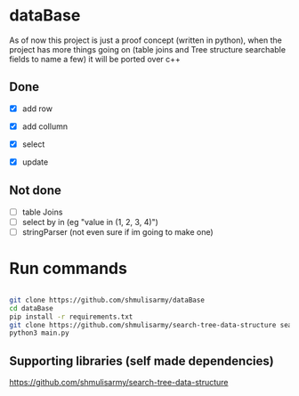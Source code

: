 # dataBase


As of now this project is just a proof concept (written in python), when the project has more things going on (table joins and Tree structure searchable fields to name a few) it will be ported over c++



## Done
- [x] add row
- [x] add collumn
- [x] select
- [x] update


## Not done
- [ ] table Joins
- [ ] select by in (eg "value in (1, 2, 3, 4)")
- [ ] stringParser (not even sure if im going to make one)

# Run commands
```bash

git clone https://github.com/shmulisarmy/dataBase
cd dataBase
pip install -r requirements.txt
git clone https://github.com/shmulisarmy/search-tree-data-structure search_tree_data_structure
python3 main.py

```


## Supporting libraries (self made dependencies)
https://github.com/shmulisarmy/search-tree-data-structure
